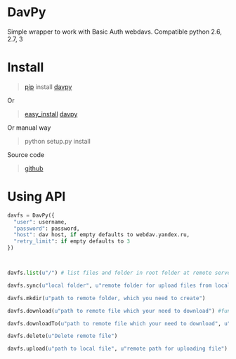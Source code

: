 DavPy
==================

Simple wrapper to work with Basic Auth webdavs. 
Compatible python 2.6, 2.7, 3

# Install

> [pip](https://pypi.python.org/pypi/pip/) install [davpy](https://pypi.python.org/pypi/davpy)

Or

> [easy_install](https://pypi.python.org/pypi/setuptools) [davpy](https://pypi.python.org/pypi/davpy)

Or manual way

> python setup.py install

Source code

> [github](https://github.com/dfranganillo/davpy)

# Using API
```python
davfs = DavPy({
  "user": username,
  "password": password,
  "host": dav host, if empty defaults to webdav.yandex.ru,
  "retry_limit": if empty defaults to 3
})



davfs.list(u"/") # list files and folder in root folder at remote server

davfs.sync(u"local folder", u"remote folder for upload files from local folder")

davfs.mkdir(u"path to remote folder, which you need to create")

davfs.download(u"path to remote file which your need to download") #function return file in bytearray

davfs.downloadTo(u"path to remote file which your need to download", u"local path to save file"):

davfs.delete(u"Delete remote file")

davfs.upload(u"path to local file", u"remote path for uploading file")

